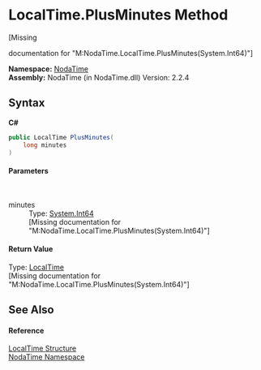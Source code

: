 # LocalTime.PlusMinutes Method 
 

\[Missing <summary> documentation for "M:NodaTime.LocalTime.PlusMinutes(System.Int64)"\]

**Namespace:**&nbsp;<a href="N_NodaTime">NodaTime</a><br />**Assembly:**&nbsp;NodaTime (in NodaTime.dll) Version: 2.2.4

## Syntax

**C#**<br />
``` C#
public LocalTime PlusMinutes(
	long minutes
)
```


#### Parameters
&nbsp;<dl><dt>minutes</dt><dd>Type: <a href="http://msdn2.microsoft.com/en-us/library/6yy583ek" target="_blank">System.Int64</a><br />\[Missing <param name="minutes"/> documentation for "M:NodaTime.LocalTime.PlusMinutes(System.Int64)"\]</dd></dl>

#### Return Value
Type: <a href="T_NodaTime_LocalTime">LocalTime</a><br />\[Missing <returns> documentation for "M:NodaTime.LocalTime.PlusMinutes(System.Int64)"\]

## See Also


#### Reference
<a href="T_NodaTime_LocalTime">LocalTime Structure</a><br /><a href="N_NodaTime">NodaTime Namespace</a><br />